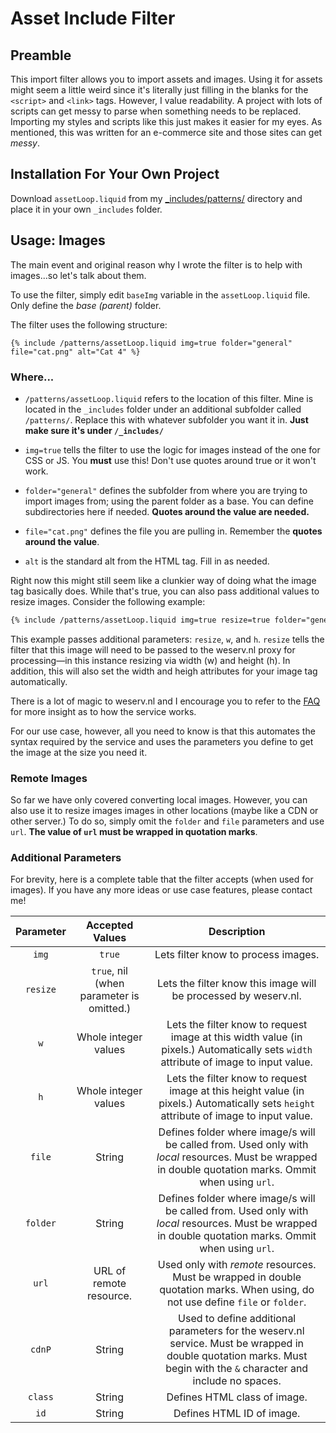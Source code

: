 # Asset Include Filter

## Preamble
This import filter allows you to import assets and images. Using it for assets might seem a little weird since it's literally just filling in the blanks for the `<script>` and `<link>` tags. However, I value readability. A project with lots of scripts can get messy to parse when something needs to be replaced. Importing my styles and scripts like this just makes it easier for my eyes. As mentioned, this was written for an e-commerce site and those sites can get *messy*.

## Installation For Your Own Project
Download `assetLoop.liquid` from my [_includes/patterns/](https://github.com/subsevenx/jekyll-subseven.io/tree/main/_includes/patterns) directory and place it in your own `_includes` folder.

## Usage: Images
The main event and original reason why I wrote the filter is to help with images...so let's talk about them.

To use the filter, simply edit `baseImg` variable in the `assetLoop.liquid` file. Only define the *base (parent)* folder.

The filter uses the following structure:

```liquid
{% include /patterns/assetLoop.liquid img=true folder="general" file="cat.png" alt="Cat 4" %}
```

### Where...

- `/patterns/assetLoop.liquid` refers to the location of this filter. Mine is located in the `_includes` folder under an additional subfolder called `/patterns/`. Replace this with whatever subfolder you want it in. **Just make sure it's under `/_includes/`** 

- `img=true` tells the filter to use the logic for images instead of the one for CSS or JS. You **must** use this! Don't use quotes around true or it won't work.

- `folder="general"` defines the subfolder from where you are trying to import images from; using the parent folder as a base. You can define subdirectories here if needed. **Quotes around the value are needed.**

- `file="cat.png"` defines the file you are pulling in. Remember the **quotes around the value**.

- `alt` is the standard alt from the HTML tag. Fill in as needed.

Right now this might still seem like a clunkier way of doing what the image tag basically does. While that's true, you can also pass additional values to resize images. Consider the following example:

```html
{% include /patterns/assetLoop.liquid img=true resize=true folder="general" file="cat.png" alt="Cat 3" w=100 h=100 %}
```

This example passes additional parameters: `resize`, `w`, and `h`. `resize` tells the filter that this image will need to be passed to the weserv.nl proxy for processing—in this instance resizing via width (w) and height (h). In addition, this will also set the width and heigh attributes for your image tag automatically.  

There is a lot of magic to weserv.nl and I encourage you to refer to the [FAQ](https://images.weserv.nl/faq/) for more insight as to how the service works.

For our use case, however, all you need to know is that this automates the syntax required by the service and uses the parameters you define to get the image at the size you need it.

### Remote Images

So far we have only covered converting local images. However, you can also use it to resize images images in other locations (maybe like a CDN or other server.) To do so, simply omit the `folder` and `file` parameters and use `url`. **The value of `url` must be wrapped in quotation marks**. 

### Additional Parameters

For brevity, here is a complete table that the filter accepts (when used for images). If you have any more ideas or use case features, please contact me!

| Parameter |              Accepted Values             |                                                                             Description                                                                             |
|:---------:|:----------------------------------------:|:-------------------------------------------------------------------------------------------------------------------------------------------------------------------:|
|   `img`   |                  `true`                  | Lets filter know to process images.                                                                                                                                 |
|  `resize` | `true`, nil (when parameter is omitted.) | Lets the filter know this image will be processed by weserv.nl.                                                                                                     |
|    `w`    |           Whole integer values           | Lets the filter know to request image at this width value (in pixels.) Automatically sets `width` attribute of image to input value.                                |
|    `h`    |           Whole integer values           | Lets the filter know to request image at this height value (in pixels.) Automatically sets `height` attribute of image to input value.                              |
|   `file`  |                  String                  | Defines folder where image/s will be called from. Used only with *local* resources. Must be wrapped in double quotation marks. Ommit when using `url`.              |
|  `folder` |                  String                  | Defines folder where image/s will be called from. Used only with *local* resources. Must be wrapped in double quotation marks. Ommit when using `url`.              |
|   `url`   |          URL of remote resource.         | Used only with *remote* resources. Must be wrapped in double quotation marks. When using, do not use define `file` or `folder`.                                     |
|   `cdnP`  |                  String                  | Used to define additional parameters for the weserv.nl service. Must be wrapped in double quotation marks. Must begin with the `&` character and include no spaces. |
|  `class`  |                  String                  | Defines HTML class of image.                                                                                                                                        |
|    `id`   |                  String                  | Defines HTML ID of image.                                                                                                                                           |